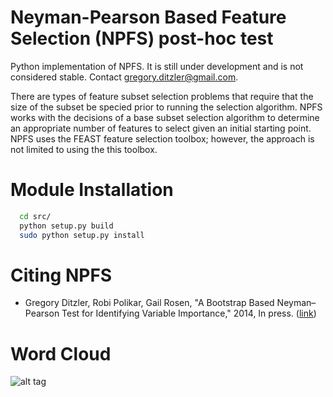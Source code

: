 # Neyman-Pearson Based Feature Selection (NPFS) post-hoc test

Python implementation of NPFS. It is still under development and is not considered stable. Contact <gregory.ditzler@gmail.com>.

There are types of feature subset selection problems that require that the size of the subset be specied prior to running the selection algorithm. NPFS works with the decisions of a base subset selection algorithm to determine an appropriate number of features to select given an initial starting point. NPFS uses the FEAST feature selection toolbox; however, the approach is not limited to using the this toolbox. 

# Module Installation 

```bash
  cd src/
  python setup.py build
  sudo python setup.py install 
``` 

# Citing NPFS

* Gregory Ditzler, Robi Polikar, Gail Rosen, "A Bootstrap Based Neyman–Pearson Test for Identifying Variable Importance," 2014, In press. ([link](http://gregoryditzler.files.wordpress.com/2014/05/tnnls2014.pdf))

# Word Cloud

![alt tag](https://raw.github.com/gditzler/NPFS/master/img/npfs.jpg)

